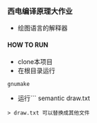 ### 西电编译原理大作业
- 绘图语言的解释器
#### HOW TO RUN
- clone本项目
- 在根目录运行
```
gnumake
```
- 运行```
semantic draw.txt
```
> draw.txt 可以替换成其他文件
